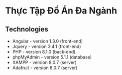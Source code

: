 # Thực Tập Đồ Án Đa Ngành
## Technologies
* Angular - version 1.3.0  (front-end)
* Jquery - version 3.4.1  (front-end)
* PHP - version 8.1.0 (back-end)
* phpMyAdmin - version 5.1.1 (database)
* XAMPP - version 8.0.7 (server)
* Adafruit - version 8.0.7 (server)
